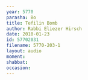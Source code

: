```yaml
---
year: 5770
parasha: Bo
title: Tefilin Bomb
author: Rabbi Eliezer Hirsch
date: 2010-01-23
id: 57702031
filename: 5770-203-1
layout: audio
moment: 
shabbat: 
occasion: 
---
```

